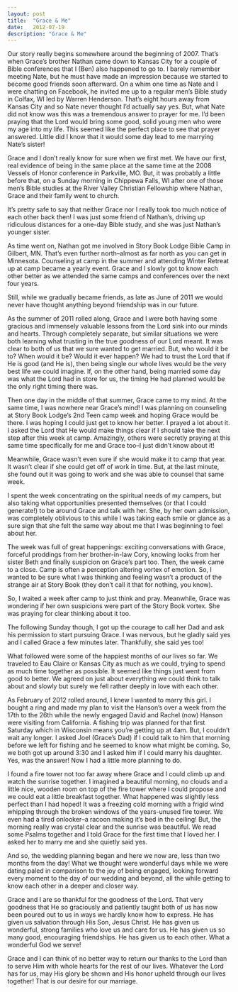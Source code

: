 ```yaml
---
layout: post
title:  "Grace & Me"
date:   2012-07-19
description: "Grace & Me"
---
```

Our story really begins somewhere around the beginning of 2007.  That’s when Grace’s brother Nathan came down to Kansas City for a couple of Bible conferences that I (Ben) also happened to go to.  I barely remember meeting Nate, but he must have made an impression because we started to become good friends soon afterward.  On a whim one time as Nate and I were chatting on Facebook, he invited me up to a regular men’s Bible study in Colfax, WI led by Warren Henderson.  That’s eight hours away from Kansas City and so Nate never thought I’d actually say yes.  But, what Nate did not know was this was a tremendous answer to prayer for me.  I’d been praying that the Lord would bring some good, solid young men who were my age into my life.  This seemed like the perfect place to see that prayer answered.  Little did I know that it would some day lead to me marrying Nate’s sister!

Grace and I don’t really know for sure when we first met.  We have our first, real evidence of being in the same place at the same time at the 2008 Vessels of Honor conference in Parkville, MO.  But, it was probably a little before that, on a Sunday morning in Chippewa Falls, WI after one of those men’s Bible studies at the River Valley Christian Fellowship where Nathan, Grace and their family went to church.

It’s pretty safe to say that neither Grace nor I really took too much notice of each other back then!  I was just some friend of Nathan’s, driving up ridiculous distances for a one-day Bible study, and she was just Nathan’s younger sister.

As time went on, Nathan got me involved in Story Book Lodge Bible Camp in Gilbert, MN.  That’s even further north–almost as far north as you can get in Minnesota.  Counseling at camp in the summer and attending Winter Retreat up at camp became a yearly event.  Grace and I slowly got to know each other better as we attended the same camps and conferences over the next four years.

Still, while we gradually became friends, as late as June of 2011 we would never have thought anything beyond friendship was in our future.

As the summer of 2011 rolled along, Grace and I were both having some gracious and immensely valuable lessons from the Lord sink into our minds and hearts.  Through completely separate, but similar situations we were both learning what trusting in the true goodness of our Lord meant.  It was clear to both of us that we sure wanted to get married.  But, who would it be to?  When would it be?  Would it ever happen?  We had to trust the Lord that if He is good (and He is), then being single our whole lives would be the very best life we could imagine.  If, on the other hand, being married some day was what the Lord had in store for us, the timing He had planned would be the only right timing there was.

Then one day in the middle of that summer, Grace came to my mind.  At the same time, I was nowhere near Grace’s mind!  I was planning on counseling at Story Book Lodge’s 2nd Teen camp week and hoping Grace would be there.  I was hoping I could just get to know her better.  I prayed a lot about it.  I asked the Lord that He would make things clear if I should take the next step after this week at camp.  Amazingly, others were secretly praying at this same time specifically for me and Grace too–I just didn’t know about it!

Meanwhile, Grace wasn’t even sure if she would make it to camp that year.  It wasn’t clear if she could get off of work in time.  But, at the last minute, she found out it was going to work and she was able to counsel that same week.

I spent the week concentrating on the spiritual needs of my campers, but also taking what opportunities presented themselves (or that I could generate!) to be around Grace and talk with her.  She, by her own admission, was completely oblivious to this while I was taking each smile or glance as a sure sign that she felt the same way about me that I was beginning to feel about her.

The week was full of great happenings: exciting conversations with Grace, forceful proddings from her brother-in-law Cory, knowing looks from her sister Beth and finally suspicion on Grace’s part too.  Then, the week came to a close.  Camp is often a perception altering vortex of emotion.  So, I wanted to be sure what I was thinking and feeling wasn’t a product of the strange air at Story Book (they don’t call it that for nothing, you know).

So, I waited a week after camp to just think and pray.  Meanwhile, Grace was wondering if her own suspicions were part of the Story Book vortex.  She was praying for clear thinking about it too.

The following Sunday though, I got up the courage to call her Dad and ask his permission to start pursuing Grace.  I was nervous, but he gladly said yes and I called Grace a few minutes later.  Thankfully, she said yes too!

What followed were some of the happiest months of our lives so far.  We traveled to Eau Claire or Kansas City as much as we could, trying to spend as much time together as possible.  It seemed like things just went from good to better.  We agreed on just about everything we could think to talk about and slowly but surely we fell rather deeply in love with each other.

As February of 2012 rolled around, I knew I wanted to marry this girl.  I bought a ring and made my plan to visit the Hanson’s over a week from the 17th to the 26th while the newly engaged David and Rachel (now) Hanson were visiting from California.  A fishing trip was planned for that first Saturday which in Wisconsin means you’re getting up at 4am.  But, I couldn’t wait any longer.  I asked Joel (Grace’s Dad) if I could talk to him that morning before we left for fishing and he seemed to know what might be coming.  So, we both got up around 3:30 and I asked him if I could marry his daughter.  Yes, was the answer!  Now I had a little more planning to do.

I found a fire tower not too far away where Grace and I could climb up and watch the sunrise together.  I imagined a beautiful morning, no clouds and a little nice, wooden room on top of the fire tower where I could propose and we could eat a little breakfast together.  What happened was slightly less perfect than I had hoped!  It was a freezing cold morning with a frigid wind whipping through the broken windows of the years-unused fire tower.  We even had a tired onlooker–a racoon making it’s bed in the ceiling!  But, the morning really was crystal clear and the sunrise was beautiful.  We read some Psalms together and I told Grace for the first time that I loved her.  I asked her to marry me and she quietly said yes.

And so, the wedding planning began and here we now are, less than two months from the day!  What we thought were wonderful days while we were dating paled in comparison to the joy of being engaged, looking forward every moment to the day of our wedding and beyond, all the while getting to know each other in a deeper and closer way.

Grace and I are so thankful for the goodness of the Lord.  That very goodness that He so graciously and patiently taught both of us has now been poured out to us in ways we hardly know how to express.  He has given us salvation through His Son, Jesus Christ.  He has given us wonderful, strong families who love us and care for us.  He has given us so many good, encouraging friendships.  He has given us to each other.  What a wonderful God we serve!

Grace and I can think of no better way to return our thanks to the Lord than to serve Him with whole hearts for the rest of our lives.  Whatever the Lord has for us, may His glory be shown and His honor upheld through our lives together!  That is our desire for our marriage.
